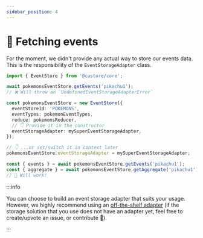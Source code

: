 ```yaml
---
sidebar_position: 4
---
```


# 🛒 Fetching events

For the moment, we didn't provide any actual way to store our events data. This is the responsibility of the `EventStorageAdapter` class.

```ts
import { EventStore } from '@castore/core';

await pokemonsEventStore.getEvents('pikachu1');
// ❌ Will throw an `UndefinedEventStorageAdapterError`

const pokemonsEventStore = new EventStore({
  eventStoreId: 'POKEMONS',
  eventTypes: pokemonEventTypes,
  reduce: pokemonsReducer,
  // 👇 Provide it in the constructor
  eventStorageAdapter: mySuperEventStorageAdapter,
});

// 👇 ...or set/switch it in context later
pokemonsEventStore.eventStorageAdapter = mySuperEventStorageAdapter;

const { events } = await pokemonsEventStore.getEvents('pikachu1');
const { aggregate } = await pokemonsEventStore.getAggregate('pikachu1');
// 🙌 Will work!
```

:::info

You can choose to build an event storage adapter that suits your usage. However, we highly recommend using an [off-the-shelf adapter](../4-packages.md#-event-storage-adapters) (if the storage solution that you use does not have an adapter yet, feel free to create/upvote an issue, or contribute 🤗).

:::
